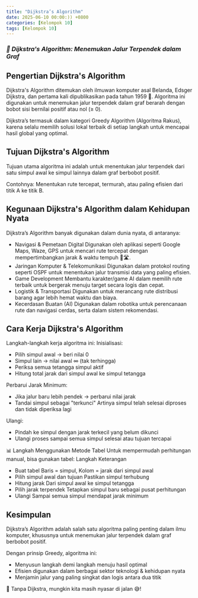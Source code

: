 ```yaml
---
title: "Dijkstra’s Algorithm"
date: 2025-06-10 00:00:)) +0800
categories: [Kelompok 10]
tags: [Kelompok 10]
---
```


### *🧭 Dijkstra's Algorithm: Menemukan Jalur Terpendek dalam Graf*
## Pengertian Dijkstra's Algorithm
Dijkstra's Algorithm ditemukan oleh ilmuwan komputer asal Belanda, Edsger Dijkstra, dan pertama kali dipublikasikan pada tahun 1959 📜.
Algoritma ini digunakan untuk menemukan jalur terpendek dalam graf berarah dengan bobot sisi bernilai positif atau nol (≥ 0).

Dijkstra’s termasuk dalam kategori Greedy Algorithm (Algoritma Rakus), karena selalu memilih solusi lokal terbaik di setiap langkah untuk mencapai hasil global yang optimal.

## Tujuan Dijkstra's Algorithm
Tujuan utama algoritma ini adalah untuk menentukan jalur terpendek dari satu simpul awal ke simpul lainnya dalam graf berbobot positif.

Contohnya:
Menentukan rute tercepat, termurah, atau paling efisien dari titik A ke titik B.

## Kegunaan Dijkstra's Algorithm dalam Kehidupan Nyata
Dijkstra’s Algorithm banyak digunakan dalam dunia nyata, di antaranya:
- Navigasi & Pemetaan Digital
Digunakan oleh aplikasi seperti Google Maps, Waze, GPS untuk mencari rute tercepat dengan mempertimbangkan jarak & waktu tempuh 🚗🛣️.
- Jaringan Komputer & Telekomunikasi
Digunakan dalam protokol routing seperti OSPF untuk menentukan jalur transmisi data yang paling efisien.
- Game Development
Membantu karakter/game AI dalam memilih rute terbaik untuk bergerak menuju target secara logis dan cepat.
- Logistik & Transportasi
Digunakan untuk merancang rute distribusi barang agar lebih hemat waktu dan biaya.
- Kecerdasan Buatan (AI)
Digunakan dalam robotika untuk perencanaan rute dan navigasi cerdas, serta dalam sistem rekomendasi.

## Cara Kerja Dijkstra's Algorithm
Langkah-langkah kerja algoritma ini:
Inisialisasi: 
- Pilih simpul awal → beri nilai 0
- Simpul lain → nilai awal ∞ (tak terhingga)
- Periksa semua tetangga simpul aktif
- Hitung total jarak dari simpul awal ke simpul tetangga

Perbarui Jarak Minimum:
- Jika jalur baru lebih pendek → perbarui nilai jarak
- Tandai simpul sebagai "terkunci"
Artinya simpul telah selesai diproses dan tidak diperiksa lagi

Ulangi:
- Pindah ke simpul dengan jarak terkecil yang belum dikunci
- Ulangi proses sampai semua simpul selesai atau tujuan tercapai

📊 Langkah Menggunakan Metode Tabel
Untuk mempermudah perhitungan manual, bisa gunakan tabel:
Langkah	Keterangan
- Buat tabel	Baris = simpul, Kolom = jarak dari simpul awal
- Pilih simpul awal dan tujuan	Pastikan simpul terhubung
- Hitung jarak	Dari simpul awal ke simpul tetangga
- Pilih jarak terpendek	Tetapkan simpul baru sebagai pusat perhitungan
- Ulangi	Sampai semua simpul mendapat jarak minimum

## Kesimpulan
Dijkstra’s Algorithm adalah salah satu algoritma paling penting dalam ilmu komputer, khususnya untuk menemukan jalur terpendek dalam graf berbobot positif.

Dengan prinsip Greedy, algoritma ini:
- Menyusun langkah demi langkah menuju hasil optimal
- Efisien digunakan dalam berbagai sektor teknologi & kehidupan nyata
- Menjamin jalur yang paling singkat dan logis antara dua titik

🚦 Tanpa Dijkstra, mungkin kita masih nyasar di jalan 😅!
